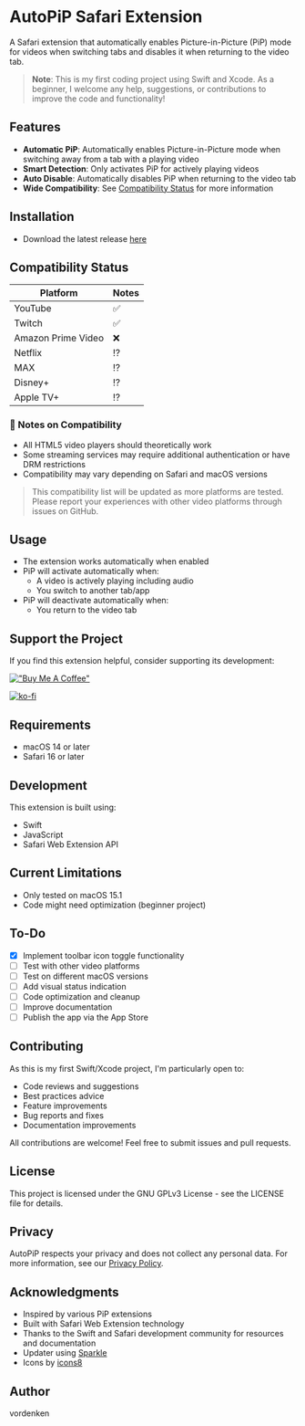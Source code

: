 # AutoPiP Safari Extension

A Safari extension that automatically enables Picture-in-Picture (PiP) mode for videos when switching tabs and disables it when returning to the video tab.

> **Note**: This is my first coding project using Swift and Xcode. As a beginner, I welcome any help, suggestions, or contributions to improve the code and functionality!

## Features

- **Automatic PiP**: Automatically enables Picture-in-Picture mode when switching away from a tab with a playing video
- **Smart Detection**: Only activates PiP for actively playing videos
- **Auto Disable**: Automatically disables PiP when returning to the video tab
- **Wide Compatibility**: See [Compatibility Status](#compatibility-status) for more information

## Installation

- Download the latest release [here](https://github.com/vordenken/AutoPiP/releases)

## Compatibility Status

| Platform | Notes |
|----------|--------|
| YouTube | ✅ |
| Twitch | ✅ |
| Amazon Prime Video | ❌ |
| Netflix | ⁉️ |
| MAX | ⁉️ |
| Disney+ | ⁉️ |
| Apple TV+ | ⁉️ |


### 📝 Notes on Compatibility

- All HTML5 video players should theoretically work
- Some streaming services may require additional authentication or have DRM restrictions
- Compatibility may vary depending on Safari and macOS versions

> This compatibility list will be updated as more platforms are tested. Please report your experiences with other video platforms through issues on GitHub.


## Usage

- The extension works automatically when enabled
- PiP will activate automatically when:
  - A video is actively playing including audio
  - You switch to another tab/app
- PiP will deactivate automatically when:
  - You return to the video tab

## Support the Project

If you find this extension helpful, consider supporting its development:

[!["Buy Me A Coffee"](https://www.buymeacoffee.com/assets/img/custom_images/orange_img.png)](https://www.buymeacoffee.com/vordenken)

[![ko-fi](https://ko-fi.com/img/githubbutton_sm.svg)](https://ko-fi.com/vordenken)

## Requirements

- macOS 14 or later
- Safari 16 or later

## Development

This extension is built using:
- Swift
- JavaScript
- Safari Web Extension API

## Current Limitations

- Only tested on macOS 15.1
- Code might need optimization (beginner project)

## To-Do

- [X] Implement toolbar icon toggle functionality
- [ ] Test with other video platforms
- [ ] Test on different macOS versions
- [ ] Add visual status indication
- [ ] Code optimization and cleanup
- [ ] Improve documentation
- [ ] Publish the app via the App Store

## Contributing

As this is my first Swift/Xcode project, I'm particularly open to:
- Code reviews and suggestions
- Best practices advice
- Feature improvements
- Bug reports and fixes
- Documentation improvements

All contributions are welcome! Feel free to submit issues and pull requests.

## License

This project is licensed under the GNU GPLv3 License - see the LICENSE file for details.

## Privacy

AutoPiP respects your privacy and does not collect any personal data. For more information, see our [Privacy Policy](PRIVACY.md).

## Acknowledgments

- Inspired by various PiP extensions
- Built with Safari Web Extension technology
- Thanks to the Swift and Safari development community for resources and documentation
- Updater using [Sparkle](https://sparkle-project.org)
- Icons by [icons8](https://icons8.com)

## Author

vordenken
